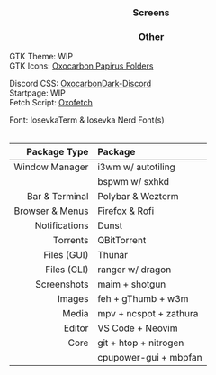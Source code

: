 ### <p align = "center"> Screens </p>

### <p align = "center"> Other </p>
GTK Theme: WIP <br>
GTK Icons:</b> [Oxocarbon Papirus Folders](https://github.com/BattleCh1cken/oxocarbon-papirus-folders) <br>

Discord CSS: [OxocarbonDark-Discord](https://github.com/MujtabaAsim/OxocarbonDark-Discord) <br>
Startpage: WIP <br>
Fetch Script: [Oxofetch](https://github.com/MujtabaAsim/FetchScripts/tree/main/Oxofetch) <br>

Font: IosevkaTerm & Iosevka Nerd Font(s)<br><br>


|Package Type        | Package                |
|-------------------:|:-----------------------|
| Window Manager     | i3wm w/ autotiling     |
|                    | bspwm w/ sxhkd         |
| Bar & Terminal     | Polybar & Wezterm      |
| Browser & Menus    | Firefox & Rofi         | 
| Notifications      | Dunst                  |
| Torrents           | QBitTorrent            |
| Files (GUI)        | Thunar                 |
| Files (CLI)        | ranger w/ dragon       |
| Screenshots        | maim + shotgun         |
| Images             | feh + gThumb + w3m     |
| Media              | mpv + ncspot + zathura |
| Editor             | VS Code + Neovim       |
| Core               | git + htop + nitrogen  |
|                    | cpupower-gui + mbpfan  |